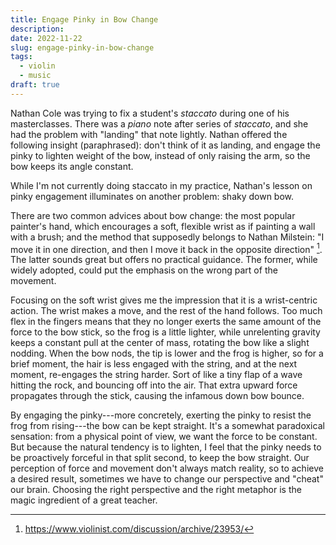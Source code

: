 ```yaml
---
title: Engage Pinky in Bow Change
description: 
date: 2022-11-22
slug: engage-pinky-in-bow-change
tags:
  - violin
  - music
draft: true
---
```


Nathan Cole was trying to fix a student's _staccato_ during one of his masterclasses. There was a _piano_ note after series of _staccato_, and she had the problem with "landing" that note lightly. Nathan offered the following insight (paraphrased): don't think of it as landing, and engage the pinky to lighten weight of the bow, instead of only raising the arm, so the bow keeps its angle constant. 

While I'm not currently doing staccato in my practice, Nathan's lesson on pinky engagement illuminates on another problem: shaky down bow.

There are two common advices about bow change: the most popular painter's hand, which encourages a soft, flexible wrist as if painting a wall with a brush; and the method that supposedly belongs to Nathan Milstein: "I move it in one direction, and then I move it back in the opposite direction" [^1]. The latter sounds great but offers no practical guidance. The former, while widely adopted, could put the emphasis on the wrong part of the movement.

Focusing on the soft wrist gives me the impression that it is a wrist-centric action. The wrist makes a move, and the rest of the hand follows. Too much flex in the fingers means that they no longer exerts the same amount of the force to the bow stick, so the frog is a little lighter, while unrelenting gravity keeps a constant pull at the center of mass, rotating the bow like a slight nodding. When the bow nods, the tip is lower and the frog is higher, so for a brief moment, the hair is less engaged with the string, and at the next moment, re-engages the string harder. Sort of like a tiny flap of a wave hitting the rock, and bouncing off into the air. That extra upward force propagates through the stick, causing the infamous down bow bounce.

By engaging the pinky---more concretely, exerting the pinky to resist the frog from rising---the bow can be kept straight. It's a somewhat paradoxical sensation: from a physical point of view, we want the force to be constant. But because the natural tendency is to lighten, I feel that the pinky needs to be proactively forceful in that split second, to keep the bow straight. Our perception of force and movement don't always match reality, so to achieve a desired result, sometimes we have to change our perspective and "cheat" our brain. Choosing the right perspective and the right metaphor is the magic ingredient of a great teacher.

[^1]: https://www.violinist.com/discussion/archive/23953/
